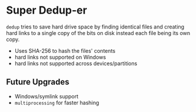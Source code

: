# Super Dedup-er
`dedup` tries to save hard drive space by finding identical files and
creating hard links to a single copy of the bits on disk instead each
file being its own copy.

  - Uses SHA-256 to hash the files' contents
  - hard links not supported on Windows
  - hard links not supported across devices/partitions

## Future Upgrades
  - Windows/symlink support
  - `multiprocessing` for faster hashing
